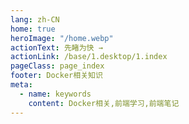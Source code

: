```yaml
---
lang: zh-CN
home: true
heroImage: "/home.webp"
actionText: 先睹为快 →
actionLink: /base/1.desktop/1.index
pageClass: page_index
footer: Docker相关知识
meta:
  - name: keywords
    content: Docker相关,前端学习,前端笔记
---
```


<template>
  <div class="cont">
    <div id="large-header" class="large-header"></div>
    <div class="features">
      <div class="feature">
        <h2><a href="/web-vue/base/engine/1.index.html">基础知识</a></h2> 
        <p>掌握创建一个项目所需的工具、环境、配置、技术选型、场景应用、技巧、优化、部署等常见流程</p>
      </div>
      <div class="feature">
        <h2><a href="/web-vue/base/project/1.index.html">高级知识</a></h2> 
        <p>掌握一般项目中的配置、包管理、登录、权限、测试、监控、国际化、服务端渲染、富文本、上传下载等常见功能</p>
      </div>
    </div>
  </div>
</template>
